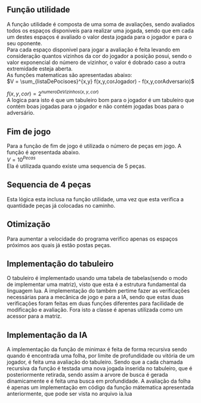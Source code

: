 ## Função utilidade
A função utilidade é composta de uma soma de avaliações, sendo avaliados todos os espaços disponiveis para 
realizar uma jogada, sendo que em cada um destes espaços é avaliado o valor desta jogada para o jogador e 
para o seu oponente.  
Para cada espaço disponivel para jogar a avaliação é feita levando em consideração quantos vizinhos da cor 
do jogador a posição posui, sendo o valor exponencial do número de vizinhor, o valor é dobrado caso a outra 
extremidade esteja aberta.  
As funções matematicas são apresentadas abaixo:  
$V = \sum_{listaDePocisoes}^{x,y} f(x,y,corJogador) - f(x,y,corAdversario)$  

$f(x,y,cor) = 2^{numeroDeVizinhos(x,y,cor)}$  
A logica para isto é que um tabuleiro bom para o jogador é um tabuleiro que contém boas jogadas para o jogador 
e não contém jogadas boas para o adversário.

## Fim de jogo
Para a função de fim de jogo é utilizada o número de peças em jogo. A função é apresentada abaixo.  
$V = 10^{Pecas}$  
Ela é utilizada quando existe uma sequencia de 5 peças.  

## Sequencia de 4 peças
Esta lógica esta inclusa na função utilidade, uma vez que esta verifica a quantidade peças já colocadas
no caminho.

## Otimização
Para aumentar a velocidade do programa verifico apenas os espaços próximos aos quais já estão postas peças.  

## Implementação do tabuleiro
O tabuleiro é implementado usando uma tabela de tabelas(sendo o modo de implementar uma matriz), visto que 
esta é a estrutura fundamental da linguagem lua. A implementação do também pertime fazer as verificações 
necessárias para a mecânica de jogo e para a IA, sendo que estas duas verificações foram feitas em duas 
funções diferentes para facilidade de modificação e avaliação. Fora isto a classe é apenas utilizada como um 
acessor para a matriz.

## Implementação da IA
A implementação da função de minimax é feita de forma recursiva sendo quando é encontrada uma folha, por 
limite de profundidade ou vitória de um jogador, é feita uma avaliação do tabuleiro. Sendo que a cada chamada 
recursiva da função é testada uma nova jogada inserida no tabuleiro, que é posteriormente retirada, sendo 
assim a arvore de busca é gerada dinamicamente e é feita uma busca em profundidade. A avaliação da folha é 
apenas um implementação em código da função mátematica apresentada anteriormente, que pode ser vista no 
arquivo ia.lua
